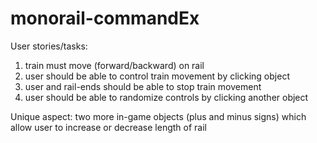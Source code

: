 # monorail-commandEx


User stories/tasks:
1. train must move (forward/backward) on rail
2. user should be able to control train movement by clicking object
3. user and rail-ends should be able to stop train movement
4. user should be able to randomize controls by clicking another object

Unique aspect:
two more in-game objects (plus and minus signs) which allow user to increase or decrease length of rail
